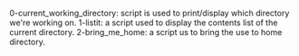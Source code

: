 0-current_working_directory: script is used to print/display which directory we're working on.
1-listit: a script used to display the contents list of the current directory.
2-bring_me_home: a script us to bring the use to home directory.
